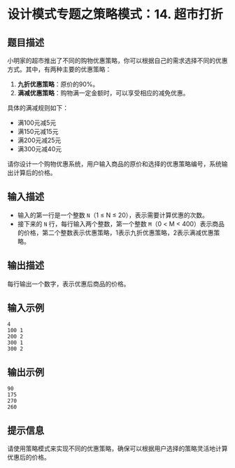 # 设计模式专题之策略模式：14. 超市打折

## 题目描述
小明家的超市推出了不同的购物优惠策略，你可以根据自己的需求选择不同的优惠方式。其中，有两种主要的优惠策略：

1. **九折优惠策略**：原价的90%。
2. **满减优惠策略**：购物满一定金额时，可以享受相应的减免优惠。

具体的满减规则如下：
- 满100元减5元
- 满150元减15元
- 满200元减25元
- 满300元减40元

请你设计一个购物优惠系统，用户输入商品的原价和选择的优惠策略编号，系统输出计算后的价格。

## 输入描述
- 输入的第一行是一个整数 `N`（1 ≤ N ≤ 20），表示需要计算优惠的次数。
- 接下来的 `N` 行，每行输入两个整数，第一个整数 `M`（0 < M < 400）表示商品的价格，第二个整数表示优惠策略，1表示九折优惠策略，2表示满减优惠策略。

## 输出描述
每行输出一个数字，表示优惠后商品的价格。

## 输入示例
```
4
100 1
200 2
300 1
300 2
```

## 输出示例
```
90
175
270
260
```

## 提示信息
请使用策略模式来实现不同的优惠策略，确保可以根据用户选择的策略灵活地计算优惠后的价格。
